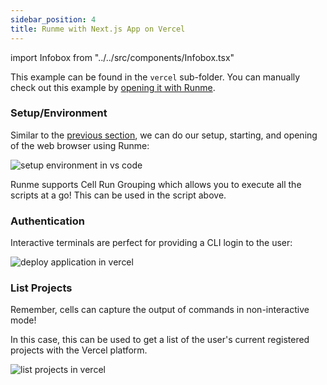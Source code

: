 ```yaml
---
sidebar_position: 4
title: Runme with Next.js App on Vercel
---
```


import Infobox from "../../src/components/Infobox.tsx"

This example can be found in the `vercel` sub-folder. You can manually check out this example by [opening it with Runme](https://runme.dev/api/runme?repository=https%3A%2F%2Fgithub.com%2Fstateful%2Fvscode-runme.git&fileToOpen=examples%2Fvercel%2FREADME.md).

### **Setup/Environment**

Similar to the [previous section](https://docs.runme.dev/integrations/deno-fresh), we can do our setup, starting, and opening of the web browser using Runme:

![setup environment in vs code](../../static/img/setup-environment.png)

Runme supports Cell Run Grouping which allows you to execute all the scripts at a go! This can be used in the script above.

### **Authentication**

Interactive terminals are perfect for providing a CLI login to the user:

![deploy application in vercel](../../static/img/deploy-in-vercel.png)

### **List Projects**

Remember, cells can capture the output of commands in non-interactive mode!

In this case, this can be used to get a list of the user's current registered projects with the Vercel platform.

![list projects in vercel](../../static/img/list-projects-vercel.png)
